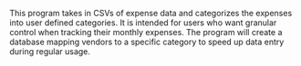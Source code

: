 This program takes in CSVs of expense data and categorizes the expenses into user defined categories. It is intended
for users who want granular control when tracking their monthly expenses. The program will create a database mapping 
vendors to a specific category to speed up data entry during regular usage.
